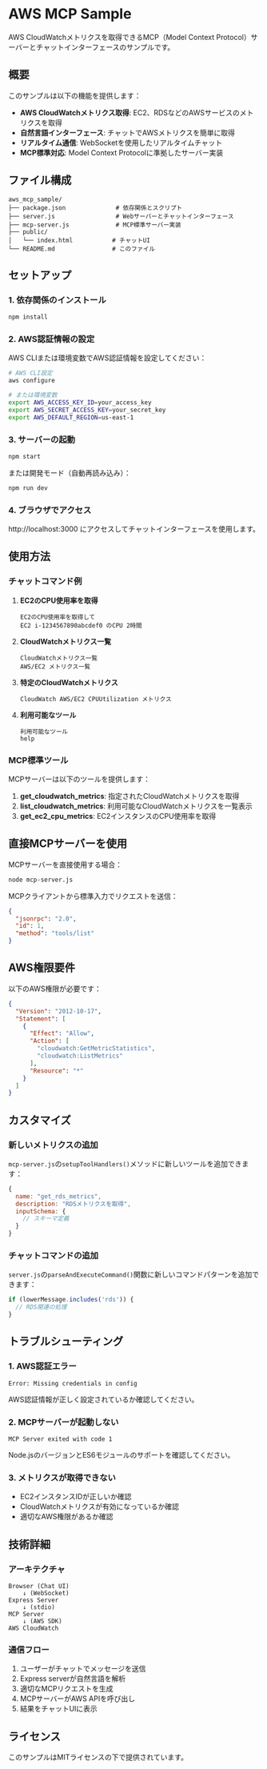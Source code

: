 # AWS MCP Sample

AWS CloudWatchメトリクスを取得できるMCP（Model Context Protocol）サーバーとチャットインターフェースのサンプルです。

## 概要

このサンプルは以下の機能を提供します：

- **AWS CloudWatchメトリクス取得**: EC2、RDSなどのAWSサービスのメトリクスを取得
- **自然言語インターフェース**: チャットでAWSメトリクスを簡単に取得
- **リアルタイム通信**: WebSocketを使用したリアルタイムチャット
- **MCP標準対応**: Model Context Protocolに準拠したサーバー実装

## ファイル構成

```
aws_mcp_sample/
├── package.json              # 依存関係とスクリプト
├── server.js                 # Webサーバーとチャットインターフェース
├── mcp-server.js             # MCP標準サーバー実装
├── public/
│   └── index.html           # チャットUI
└── README.md                # このファイル
```

## セットアップ

### 1. 依存関係のインストール

```bash
npm install
```

### 2. AWS認証情報の設定

AWS CLIまたは環境変数でAWS認証情報を設定してください：

```bash
# AWS CLI設定
aws configure

# または環境変数
export AWS_ACCESS_KEY_ID=your_access_key
export AWS_SECRET_ACCESS_KEY=your_secret_key
export AWS_DEFAULT_REGION=us-east-1
```

### 3. サーバーの起動

```bash
npm start
```

または開発モード（自動再読み込み）：

```bash
npm run dev
```

### 4. ブラウザでアクセス

http://localhost:3000 にアクセスしてチャットインターフェースを使用します。

## 使用方法

### チャットコマンド例

1. **EC2のCPU使用率を取得**
   ```
   EC2のCPU使用率を取得して
   EC2 i-1234567890abcdef0 のCPU 2時間
   ```

2. **CloudWatchメトリクス一覧**
   ```
   CloudWatchメトリクス一覧
   AWS/EC2 メトリクス一覧
   ```

3. **特定のCloudWatchメトリクス**
   ```
   CloudWatch AWS/EC2 CPUUtilization メトリクス
   ```

4. **利用可能なツール**
   ```
   利用可能なツール
   help
   ```

### MCP標準ツール

MCPサーバーは以下のツールを提供します：

1. **get_cloudwatch_metrics**: 指定されたCloudWatchメトリクスを取得
2. **list_cloudwatch_metrics**: 利用可能なCloudWatchメトリクスを一覧表示
3. **get_ec2_cpu_metrics**: EC2インスタンスのCPU使用率を取得

## 直接MCPサーバーを使用

MCPサーバーを直接使用する場合：

```bash
node mcp-server.js
```

MCPクライアントから標準入力でリクエストを送信：

```json
{
  "jsonrpc": "2.0",
  "id": 1,
  "method": "tools/list"
}
```

## AWS権限要件

以下のAWS権限が必要です：

```json
{
  "Version": "2012-10-17",
  "Statement": [
    {
      "Effect": "Allow",
      "Action": [
        "cloudwatch:GetMetricStatistics",
        "cloudwatch:ListMetrics"
      ],
      "Resource": "*"
    }
  ]
}
```

## カスタマイズ

### 新しいメトリクスの追加

`mcp-server.js`の`setupToolHandlers()`メソッドに新しいツールを追加できます：

```javascript
{
  name: "get_rds_metrics",
  description: "RDSメトリクスを取得",
  inputSchema: {
    // スキーマ定義
  }
}
```

### チャットコマンドの追加

`server.js`の`parseAndExecuteCommand()`関数に新しいコマンドパターンを追加できます：

```javascript
if (lowerMessage.includes('rds')) {
  // RDS関連の処理
}
```

## トラブルシューティング

### 1. AWS認証エラー

```
Error: Missing credentials in config
```

AWS認証情報が正しく設定されているか確認してください。

### 2. MCPサーバーが起動しない

```
MCP Server exited with code 1
```

Node.jsのバージョンとES6モジュールのサポートを確認してください。

### 3. メトリクスが取得できない

- EC2インスタンスIDが正しいか確認
- CloudWatchメトリクスが有効になっているか確認
- 適切なAWS権限があるか確認

## 技術詳細

### アーキテクチャ

```
Browser (Chat UI)
    ↓ (WebSocket)
Express Server
    ↓ (stdio)
MCP Server
    ↓ (AWS SDK)
AWS CloudWatch
```

### 通信フロー

1. ユーザーがチャットでメッセージを送信
2. Express serverが自然言語を解析
3. 適切なMCPリクエストを生成
4. MCPサーバーがAWS APIを呼び出し
5. 結果をチャットUIに表示

## ライセンス

このサンプルはMITライセンスの下で提供されています。